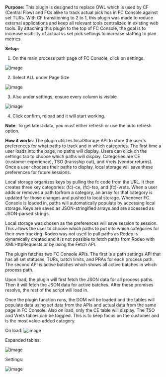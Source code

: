 **Purpose:**
This plugin is designed to replace OWL which is used by CF (Central Flow) and FCs alike to track actual pick hcs in FC Console against set TURs. With CF transitioning to 2 to 1, this plugin was made to reduce external applications and keep all relevant tools centralized in existing web tools. By attaching this plugin to the top of FC Console, the goal is to increase visibility of actual vs set pick settings to increase staffing to plan metrics.

**Setup:**
1. On the main process path page of FC Console, click on settings.

![image](https://user-images.githubusercontent.com/104536361/216234543-ca1741fb-bf14-42f3-b4fb-bb6b36db577d.png)

2. Select ALL under Page Size

![image](https://user-images.githubusercontent.com/104536361/216234682-bbe5ec93-c986-42be-ab85-e449039a1876.png)

3. Also under settings, ensure every column is visible

![image](https://user-images.githubusercontent.com/104536361/216234736-4ec3e995-9472-4ae7-ae6b-60e712effa5c.png)

4. Click confirm, reload and it will start working.

**Note**: To get latest data, you must either refresh or use the auto refresh option.

**How it works**:
The plugin utilizes localStorage API to store the user's preferences for what paths to track and in which categories. The first time a user loads into the page, no paths will display. Users can click on the settings tab to choose which paths will display. Categories are CE (customer experience), TSO (transship out), and Vrets (vendor returns). Once a user chooses their paths to display, local storage will save these preferences for future sessions. 

Local storage organizes keys by pulling the fc code from the URL. It then creates three key categories: (fc)-ce, (fc)-tso, and (fc)-vrets. When a user adds or removes a path to/from a category, an array for that category is updated for those changes and pushed to local storage. Whenever FC Console is loaded in, paths will automatically populate by accessing local storage. Keys are saved as JSON-stringified arrays and are accessed as JSON-parsed strings. 

Local storage was chosen as the preferences will save session to session. This allows the user to choose which paths to put into which categories for their own tracking. Rodeo was not used to pull paths as Rodeo is dynamically created and it is not possible to fetch paths from Rodeo with XMLHttpRequests or by using the Fetch API. 

The plugin fetches two FC Console APIs. The first is a path settings API that has all set statuses, TURs, batch limits, and PRAs for each process path. The second API is active batches which shows all active batches in which process path. 

Upon load, the plugin will first fetch the JSON data for all process paths. Then it will fetch the JSON data for active batches. After these promises resolve, the rest of the script will load in.

Once the plugin function runs, the DOM will be loaded and the tables will populate data using set data from the APIs and actual data from the same page in FC Console. Also on load, only the CE table will display. The TSO and Vrets tables can be toggled. This is to keep focus on the customer and is the most value-added category.

On load: 
![image](https://user-images.githubusercontent.com/104536361/216234274-e03831fe-d58e-46b8-9acf-db14c189c5b9.png)

Expanded tables:

![image](https://user-images.githubusercontent.com/104536361/216234309-a82f4045-b220-402d-aac2-6a92cf7f0e8b.png)

Settings:

![image](https://user-images.githubusercontent.com/104536361/216234339-7711ae6f-5102-4950-986b-f88f484aadb0.png)



